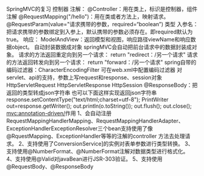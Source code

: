 SpringMVC的复习
控制器
   注解：
        @Controller：用在类上，标识是控制器，组件注解
        @RequestMapping("/hello")：用在类或者方法上，映射请求。
        @RequestParam(value="请求携带的参数，required=“boolean”) 类型 入参名：
            把请求携带的参数绑定到入参上，默认携带的参数必须存在。即required默认为true。
   响应：
        ModelAndView：返回模型和视图，响应路径viewName和响应数据object。
   自动封装数据成对象
        springMVC会自动把前台请求中的数据封装成对象。
   请求的方法返回重定向到另一个请求：
        return "redirect：/另一个请求"
   请求的方法返回转发向到另一个请求： 
        return "forward：/另一个请求"
   spring自带的编码过滤器：CharacterEncodingFilter
        可在web.xml中配置编码过滤器
   对servlet、api的支持，参数上写request和response、session对象
       HttpServletRequest  HttpServletResponse  HttpSession
   @ResponseBody：把返回的类型转成json字符串
       也可以下面这样实现返回json字符串
           response.setContentType("text/html;charset=utf-8");
           PrintWriter out=response.getWriter();
           out.println(o.toString());
           out.flush();
           out.close();
   <mvc:annotation-driven/>作用
       1、会自动注册RequestMappingHandlerMapping、RequestMappingHandlerAdapter、ExceptionHandlerExceptionResolver三个bean支持使用了像@RquestMapping、ExceptionHandler等等的注解的controller 方法去处理请求。
       2、支持使用了ConversionService]的实例对表单参数进行类型转换。
       3、支持使用@NumberFormat、@NumberFormat注解对数据类型进行格式化。
       4、支持使用@Valid对javaBean进行JSR-303验证。
       5、支持使用@RequestBody、@ResponseBody
